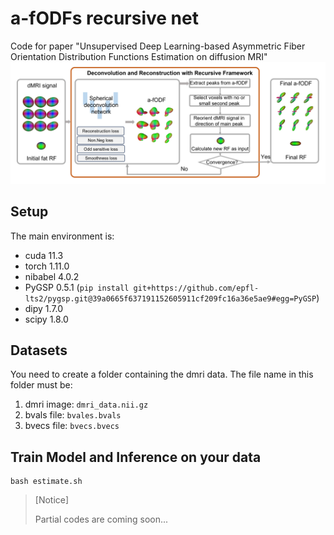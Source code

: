# a-fODFs recursive net
Code for paper "Unsupervised Deep Learning-based Asymmetric Fiber Orientation Distribution Functions Estimation on diffusion MRI"
![framework](img/framework.png)

## Setup
The main environment is:
- cuda 11.3
- torch 1.11.0
- nibabel 4.0.2
- PyGSP 0.5.1 (``` pip install git+https://github.com/epfl-lts2/pygsp.git@39a0665f637191152605911cf209fc16a36e5ae9#egg=PyGSP ```)
- dipy 1.7.0
- scipy 1.8.0

## Datasets
You need to create a folder containing the dmri data. The file name in this folder must be: 
1. dmri image: ```dmri_data.nii.gz ```
2. bvals file: ```bvales.bvals```
3. bvecs file: ```bvecs.bvecs```

## Train Model and Inference on your data
``` 
bash estimate.sh
```
> [Notice]
>
> Partial codes are coming soon...

<!-- ## References
Thanks to the code of <a href=https://github.com/AxelElaldi/e3so3_conv>e3so3_conv</a>, this is the project we rely on.
Please cite the following papers for using the code and/or the training data:
```
Elaldi A, Gerig G, Dey N, 
“E(3)xSO(3)-Equivariant Networks for Spherical Deconvolution in Diffusion MRI”, 
in Proceedings of the Medical Imaging with Deep Learning,
pp. 301-319, 2024.
``` -->